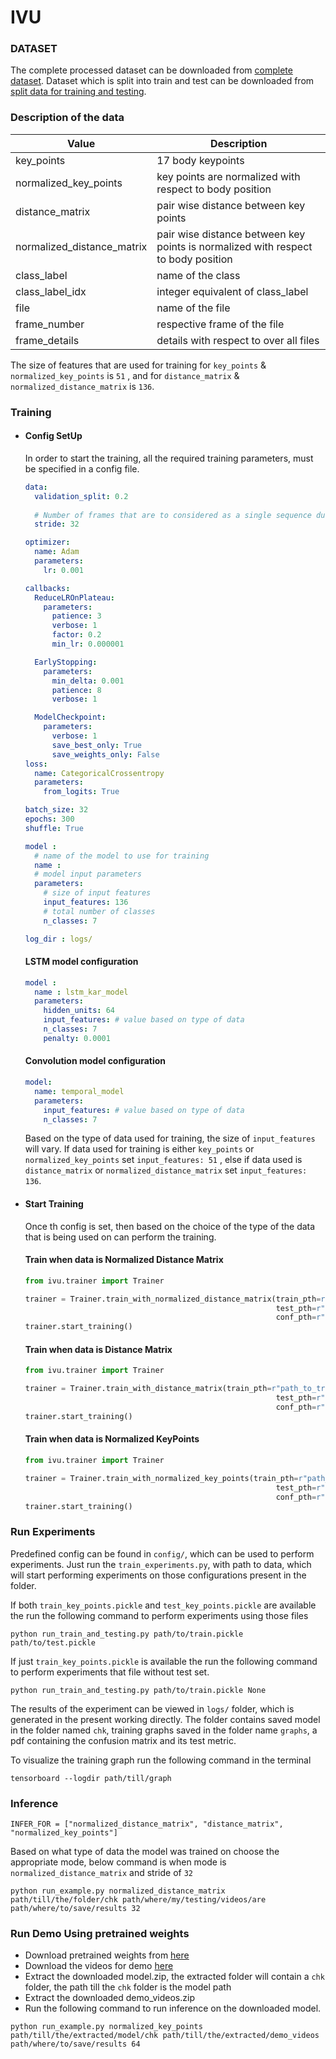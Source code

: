 # IVU

### DATASET

The complete processed dataset can be downloaded from [complete dataset](https://drive.google.com/file/d/1qRHneW23Pgmem38N3yCUeoJhRn8UYTww/view?usp=sharing). 
Dataset which is split into train and test can be downloaded from [split data for training and testing](https://drive.google.com/drive/folders/1U9_Aw5AxK3iqqWGW__O0Ezx9CeaaE3rf?usp=sharing).

### Description of the data

| Value                      | Description                                                                       |
|----------------------------|-----------------------------------------------------------------------------------|
| key_points                 | 17 body keypoints                                                                 |
| normalized_key_points      | key points are normalized with respect to body position                           |
| distance_matrix            | pair wise distance between key points                                             |
| normalized_distance_matrix | pair wise distance between key points is normalized with respect to body position |
| class_label                | name of the class                                                                 |
| class_label_idx            | integer equivalent of class_label                                                 |
| file                       | name of the file                                                                  |
| frame_number               | respective frame of the file                                                      |
| frame_details              | details with respect to over all files                                            |

The size of features that are used for training for ```key_points``` & `normalized_key_points` is `51` , 
and for `distance_matrix` & `normalized_distance_matrix` is `136`.

### Training

- #### Config SetUp
  In order to start the training, all the required training parameters, must be 
      specified in a config file. 
    
    ```yaml
    data:
      validation_split: 0.2
      
      # Number of frames that are to considered as a single sequence during training 
      stride: 32
    
    optimizer:
      name: Adam
      parameters:
        lr: 0.001
    
    callbacks:
      ReduceLROnPlateau:
        parameters:
          patience: 3
          verbose: 1
          factor: 0.2
          min_lr: 0.000001
    
      EarlyStopping:
        parameters:
          min_delta: 0.001
          patience: 8
          verbose: 1
    
      ModelCheckpoint:
        parameters:
          verbose: 1
          save_best_only: True
          save_weights_only: False
    loss:
      name: CategoricalCrossentropy
      parameters:
        from_logits: True
    
    batch_size: 32
    epochs: 300
    shuffle: True
    
    model :
      # name of the model to use for training
      name : 
      # model input parameters
      parameters:
        # size of input features
        input_features: 136 
        # total number of classes
        n_classes: 7
    
    log_dir : logs/
    ```
    #### LSTM model configuration
 
    ```yaml
    model :
      name : lstm_kar_model
      parameters:
        hidden_units: 64
        input_features: # value based on type of data
        n_classes: 7
        penalty: 0.0001
    ```
    #### Convolution model configuration
    ```yaml
    model:
      name: temporal_model
      parameters:
        input_features: # value based on type of data
        n_classes: 7
    ```
  
    Based on the type of data used for training, the size of `input_features` will vary. 
If data used for training is either ```key_points``` or `normalized_key_points` set `input_features: 51` , 
else if data used is `distance_matrix` or `normalized_distance_matrix` set `input_features: 136`.

- #### Start Training
    Once th config is set, then based on the choice of the type of the data that is being
used on can perform the training.
    
    #### Train when data is Normalized Distance Matrix
    
    ```python
    from ivu.trainer import Trainer
    
    trainer = Trainer.train_with_normalized_distance_matrix(train_pth=r"path_to_train_pickle",
                                                            test_pth=r"path_to_test_pickle",
                                                            conf_pth=r"path_to_config")
    trainer.start_training()
    ```

    #### Train when data is Distance Matrix
    
    ```python
    from ivu.trainer import Trainer
    
    trainer = Trainer.train_with_distance_matrix(train_pth=r"path_to_train_pickle",
                                                            test_pth=r"path_to_test_pickle",
                                                            conf_pth=r"path_to_config")
    trainer.start_training()
    ```
  
    #### Train when data is Normalized KeyPoints
    
    ```python
    from ivu.trainer import Trainer
    
    trainer = Trainer.train_with_normalized_key_points(train_pth=r"path_to_train_pickle",
                                                            test_pth=r"path_to_test_pickle",
                                                            conf_pth=r"path_to_config")
    trainer.start_training()
    ```

### Run Experiments
Predefined config can be found in `config/`, which can be used to perform experiments.
Just run the ```train_experiments.py```, with path to data, which will start performing experiments on those configurations present in the folder.

If both `train_key_points.pickle` and `test_key_points.pickle` are available the run the following command to perform experiments using those files
```shell
python run_train_and_testing.py path/to/train.pickle path/to/test.pickle
```

If just `train_key_points.pickle` is available the run the following command to perform experiments that file without test set.
```shell
python run_train_and_testing.py path/to/train.pickle None
```

The results of the experiment can be viewed in `logs/` folder, which is generated in the present working directly. 
The folder contains saved model in the folder named `chk`, training graphs saved in the folder name `graphs`, a pdf containing the confusion matrix and its test metric.

To visualize the training graph run the following command in the terminal
```shell
tensorboard --logdir path/till/graph
```


### Inference

```shell
INFER_FOR = ["normalized_distance_matrix", "distance_matrix", "normalized_key_points"]
```

Based on what type of data the model was trained on choose the appropriate mode, 
below command is when mode is `normalized_distance_matrix` and stride of `32`
```shell
python run_example.py normalized_distance_matrix path/till/the/folder/chk path/where/my/testing/videos/are path/where/to/save/results 32
```

### Run Demo Using pretrained weights
- Download pretrained weights from [here](https://github.com/cypherics/IVU/releases/download/v0.0.2-alpha/model.zip)
- Download the videos for demo [here](https://github.com/cypherics/IVU/releases/download/v0.0.2-alpha/demo_videos.zip)
- Extract the downloaded model.zip, the extracted folder will contain a `chk` folder, the path till the `chk` folder is the model path
- Extract the downloaded demo_videos.zip
- Run the following command to run inference on the downloaded model.
```shell
python run_example.py normalized_key_points path/till/the/extracted/model/chk path/till/the/extracted/demo_videos path/where/to/save/results 64
```
